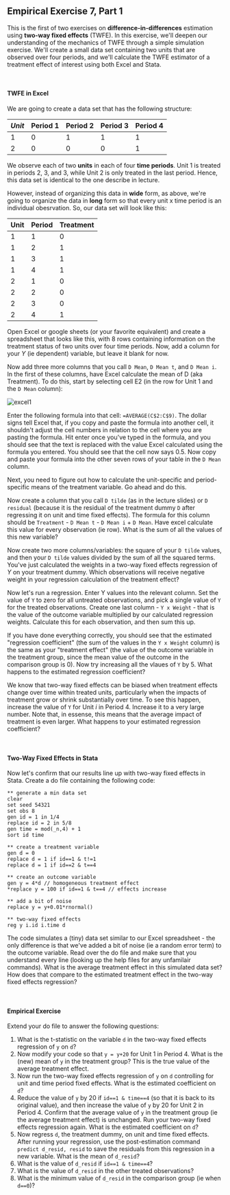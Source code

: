 ## Empirical Exercise 7, Part 1  

This is the first of two exercises on **difference-in-differences** estimation using **two-way fixed effects** (TWFE).  In this exercise, 
we'll deepen our understanding of the mechanics of TWFE through a simple simulation exercise.  We'll create a small data 
set containing two units that are observed over four periods, and we'll calculate the TWFE estimator of a treatment effect 
of interest using both Excel and Stata.

<br>

#### TWFE in Excel

We are going to create a data set that has the following structure:

_Unit_|Period 1|Period 2|Period 3|Period 4
----|--------|--------|--------|--------
1| 0 | 1 | 1 | 1 
2| 0 | 0 | 0 | 1

We observe each of two **units** in each of four **time periods**.  Unit 1 
is treated in periods 2, 3, and 3, while Unit 2 is only treated in the last period.  Hence, this 
data set is identical to the one describe in lecture.

However, instead of organizing this data in **wide** form, as above, we're going to organize the 
data in **long** form so that every unit x time period is an individual obesrvation.  So, our data set will look like 
this:

Unit|Period|Treatment
----|------|---------
1|1|0
1|2|1
1|3|1
1|4|1
2|1|0
2|2|0
2|3|0
2|4|1

Open Excel or google sheets (or your favorite equivalent) and create a spreadsheet that looks like this, with 8 rows containing information 
on the treatment status of two units over four time periods.  Now, add a column for your _Y_ (ie dependent) variable, but 
leave it blank for now.  

Now add three more columns that you call `D Mean`, `D Mean t`, and `D Mean i`.  In the first of these columns, 
have Excel calculate the mean of D (aka Treatment).  To do this, start by selecting cell E2 (in the row 
for Unit 1 and the `D Mean` column):

![excel1](https://pjakiela.github.io/ECON379/exercises/E7-TWFE/excel1.png)

Enter the following formula into that cell: `=AVERAGE(C$2:C$9)`.  The dollar signs tell 
Excel that, if you copy and paste the formula into another cell, it shouldn't adjust the 
cell numbers in relation to the cell where you are pasting the formula.  Hit enter once 
you've typed in the formula, and you should see that the text is replaced with the 
value Excel calculated using the formula you entered.  You should see that the cell now 
says 0.5.  Now copy and paste your formula into the other seven rows of your table in the 
`D Mean` column.

Next, you need to figure out how to calculate the unit-specific and period-specific means 
of the treatment variable.  Go ahead and do this.  

Now create a column that you call `D tilde` (as in the lecture slides) or `D residual` (because 
it is the residual of the treatment dummy `D` after regressing it on unit and time fixed effects).  The 
formula for this column should be `Treatment` - `D Mean t` - `D Mean i` + `D Mean`.  Have excel 
calculate this value for every observation (ie row).  What is the sum of all the values of this new variable?

Now create two more columns/variables:  the square of your `D tilde` values, and then your `D tilde` values 
divided by the sum of all the squared terms.  You've just calculated the weights in a two-way fixed effects regression 
of _Y_ on your treatment dummy.  Which observations will receive negative weight in your regression calculation 
of the treatment effect?  

Now let's run a regression.  Enter Y values into the relevant column.  Set the value of `Y` to zero for all 
untreated observations, and pick a single value of `Y` for the treated observations.  Create one last 
column - `Y x Weight` - that is the value of the outcome variable multiplied by our calculated regression 
weights.  Calculate this for each observation, and then sum this up.  

If you have done everything correctly, you should see that the estimated "regression coefficient" (the sum 
of the values in the `Y x Weight` column) is the same as your "treatment effect" (the value of the outcome 
variable in the treatment group, since the mean value of the outcome in the comparison group is 0).  Now 
try increasing all the vlaues of `Y` by 5.  What happens to the estimated regression coefficient?

We know that two-way fixed effects can be biased when treatment effects change over time within treated units, 
particularly when the impacts of treatment grow or shrink substantially over time.  To see this happen, increase 
the value of `Y` for Unit _i_ in Period 4.  Increase it to a very large number.  Note that, in essense, this means 
that the average impact of treatment is even larger.  What happens to your estimated regression coefficient?

<br>

#### Two-Way Fixed Effects in Stata

Now let's confirm that our results line up with two-way fixed effects in Stata.  Create a do file containing the 
following code:

```
** generate a min data set
clear
set seed 54321
set obs 8 
gen id = 1 in 1/4
replace id = 2 in 5/8
gen time = mod(_n,4) + 1
sort id time

** create a treatment variable
gen d = 0 
replace d = 1 if id==1 & t!=1
replace d = 1 if id==2 & t==4

** create an outcome variable
gen y = 4*d // homogeneous treatment effect
*replace y = 100 if id==1 & t==4 // effects increase

** add a bit of noise
replace y = y+0.01*rnormal()

** two-way fixed effects
reg y i.id i.time d
```

The code simulates a (tiny) data set similar to our Excel spreadsheet - the only difference 
is that we've added a bit of noise (ie a random error term) to the outcome variable.  Read over 
the do file and make sure that you understand every line (looking up the help files for any 
unfamilair commands).  What is the average treatment effect in this simulated data set?  How does 
that compare to the estimated treatment effect in the two-way fixed effects regression?

<br>

#### Empirical Exercise

Extend your do file to answer the following questions:

1. What is the t-statistic on the variable `d` in the two-way fixed effects regression of `y` on `d`?
2. Now modify your code so that `y = y+20` for Unit 1 in Period 4.  What is the (new) mean of `y` in the treatment group?  This is the true value of the average treatment effect.
3. Now run the two-way fixed effects regression of `y` on `d` controlling for unit and time period fixed effects.  What is the estimated coefficient on `d`?
4. Reduce the value of `y` by 20 if `id==1 & time==4` (so that it is back to its original value), and then increase the value of `y` by 20 for Unit 2 in Period 4.  Confirm that the average value of `y` in the treatment group (ie the average treatment effect) is unchanged.  Run your two-way fixed effects regression again.  What is the estimated coefficient on `d`?
5. Now regress `d`, the treatment dummy, on unit and time fixed effects.  After running your regression, use the post-estimation command `predict d_resid, resid` to save the residuals from this regression in a new variable.  What is the mean of `d_resid`?
6. What is the value of `d_resid` if `id==1 & time==4`?
7. What is the value of `d_resid` in the other treated observations?
8. What is the minimum value of `d_resid` in the comparison group (ie when `d==0`)?

